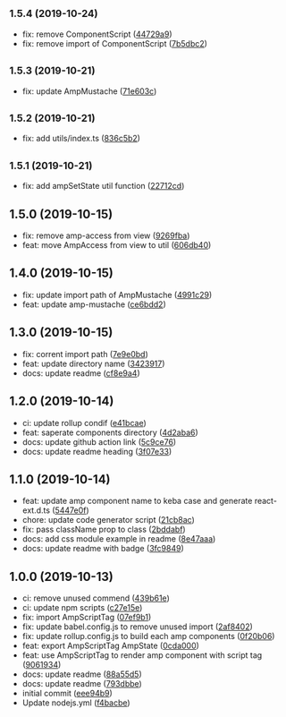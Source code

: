 ## <small>1.5.4 (2019-10-24)</small>

* fix: remove ComponentScript ([44729a9](https://github.com/danhuang1202/amp-react-components/commit/44729a9))
* fix: remove import of ComponentScript ([7b5dbc2](https://github.com/danhuang1202/amp-react-components/commit/7b5dbc2))

## <small>1.5.3 (2019-10-21)</small>

* fix: update AmpMustache ([71e603c](https://github.com/danhuang1202/amp-react-components/commit/71e603c))

## <small>1.5.2 (2019-10-21)</small>

* fix: add utils/index.ts ([836c5b2](https://github.com/danhuang1202/amp-react-components/commit/836c5b2))

## <small>1.5.1 (2019-10-21)</small>

* fix: add ampSetState util function ([22712cd](https://github.com/danhuang1202/amp-react-components/commit/22712cd))

## 1.5.0 (2019-10-15)

* fix: remove amp-access from view ([9269fba](https://github.com/danhuang1202/amp-react-components/commit/9269fba))
* feat: move AmpAccess from view to util ([606db40](https://github.com/danhuang1202/amp-react-components/commit/606db40))

## 1.4.0 (2019-10-15)

* fix: update import path of AmpMustache ([4991c29](https://github.com/danhuang1202/amp-react-components/commit/4991c29))
* feat: update amp-mustache ([ce6bdd2](https://github.com/danhuang1202/amp-react-components/commit/ce6bdd2))

## 1.3.0 (2019-10-15)

* fix: corrent import path ([7e9e0bd](https://github.com/danhuang1202/amp-react-components/commit/7e9e0bd))
* feat: update directory name ([3423917](https://github.com/danhuang1202/amp-react-components/commit/3423917))
* docs: update readme ([cf8e9a4](https://github.com/danhuang1202/amp-react-components/commit/cf8e9a4))

## 1.2.0 (2019-10-14)

* ci: update rollup condif ([e41bcae](https://github.com/danhuang1202/amp-react-components/commit/e41bcae))
* feat: saperate components directory ([4d2aba6](https://github.com/danhuang1202/amp-react-components/commit/4d2aba6))
* docs: update github action link ([5c9ce76](https://github.com/danhuang1202/amp-react-components/commit/5c9ce76))
* docs: update readme heading ([3f07e33](https://github.com/danhuang1202/amp-react-components/commit/3f07e33))

## 1.1.0 (2019-10-14)

* feat: update amp component name to keba case and generate react-ext.d.ts ([5447e0f](https://github.com/danhuang1202/amp-react-components/commit/5447e0f))
* chore: update code generator script ([21cb8ac](https://github.com/danhuang1202/amp-react-components/commit/21cb8ac))
* fix: pass className prop to class ([2bddabf](https://github.com/danhuang1202/amp-react-components/commit/2bddabf))
* docs: add css module example in readme ([8e47aaa](https://github.com/danhuang1202/amp-react-components/commit/8e47aaa))
* docs: update readme with badge ([3fc9849](https://github.com/danhuang1202/amp-react-components/commit/3fc9849))

## 1.0.0 (2019-10-13)

* ci: remove unused commend ([439b61e](https://github.com/danhuang1202/amp-react-components/commit/439b61e))
* ci: update npm scripts ([c27e15e](https://github.com/danhuang1202/amp-react-components/commit/c27e15e))
* fix: import AmpScriptTag ([07ef9b1](https://github.com/danhuang1202/amp-react-components/commit/07ef9b1))
* fix: update babel.config.js to remove unused import ([2af8402](https://github.com/danhuang1202/amp-react-components/commit/2af8402))
* fix: update rollup.config.js to build each amp components ([0f20b06](https://github.com/danhuang1202/amp-react-components/commit/0f20b06))
* feat: export AmpScriptTag AmpState ([0cda000](https://github.com/danhuang1202/amp-react-components/commit/0cda000))
* feat: use AmpScriptTag to render amp component with script tag ([9061934](https://github.com/danhuang1202/amp-react-components/commit/9061934))
* docs: update readme ([88a55d5](https://github.com/danhuang1202/amp-react-components/commit/88a55d5))
* docs: update readme ([793dbbe](https://github.com/danhuang1202/amp-react-components/commit/793dbbe))
* initial commit ([eee94b9](https://github.com/danhuang1202/amp-react-components/commit/eee94b9))
* Update nodejs.yml ([f4bacbe](https://github.com/danhuang1202/amp-react-components/commit/f4bacbe))
